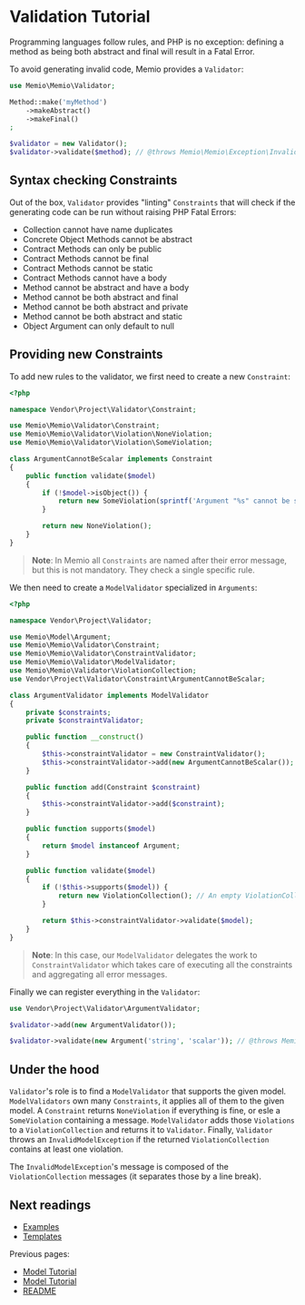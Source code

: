 # Validation Tutorial

Programming languages follow rules, and PHP is no exception: defining a method
as being both abstract and final will result in a Fatal Error.

To avoid generating invalid code, Memio provides a `Validator`:

```php
use Memio\Memio\Validator;

Method::make('myMethod')
    ->makeAbstract()
    ->makeFinal()
;

$validator = new Validator();
$validator->validate($method); // @throws Memio\Memio\Exception\InvalidModelException
```

## Syntax checking Constraints

Out of the box, `Validator` provides "linting" `Constraints` that will check if the
generating code can be run without raising PHP Fatal Errors:

* Collection cannot have name duplicates
* Concrete Object Methods cannot be abstract
* Contract Methods can only be public
* Contract Methods cannot be final
* Contract Methods cannot be static
* Contract Methods cannot have a body
* Method cannot be abstract and have a body
* Method cannot be both abstract and final
* Method cannot be both abstract and private
* Method cannot be both abstract and static
* Object Argument can only default to null

## Providing new Constraints

To add new rules to the validator, we first need to create a new `Constraint`:

```php
<?php

namespace Vendor\Project\Validator\Constraint;

use Memio\Memio\Validator\Constraint;
use Memio\Memio\Validator\Violation\NoneViolation;
use Memio\Memio\Validator\Violation\SomeViolation;

class ArgumentCannotBeScalar implements Constraint
{
    public function validate($model)
    {
        if (!$model->isObject()) {
            return new SomeViolation(sprintf('Argument "%s" cannot be scalar', $model->getName()));
        }

        return new NoneViolation();
    }
}
```

> **Note**: In Memio all `Constraints` are named after their error message, but
> this is not mandatory. They check a single specific rule.

We then need to create a `ModelValidator` specialized in `Arguments`:

```php
<?php

namespace Vendor\Project\Validator;

use Memio\Model\Argument;
use Memio\Memio\Validator\Constraint;
use Memio\Memio\Validator\ConstraintValidator;
use Memio\Memio\Validator\ModelValidator;
use Memio\Memio\Validator\ViolationCollection;
use Vendor\Project\Validator\Constraint\ArgumentCannotBeScalar;

class ArgumentValidator implements ModelValidator
{
    private $constraints;
    private $constraintValidator;

    public function __construct()
    {
        $this->constraintValidator = new ConstraintValidator();
        $this->constraintValidator->add(new ArgumentCannotBeScalar());
    }

    public function add(Constraint $constraint)
    {
        $this->constraintValidator->add($constraint);
    }

    public function supports($model)
    {
        return $model instanceof Argument;
    }

    public function validate($model)
    {
        if (!$this->supports($model)) {
            return new ViolationCollection(); // An empty ViolationCollection means no errors
        }

        return $this->constraintValidator->validate($model);
    }
}
```

> **Note**: In this case, our `ModelValidator` delegates the work to `ConstraintValidator`
> which takes care of executing all the constraints and aggregating all error messages.

Finally we can register everything in the `Validator`:

```php
use Vendor\Project\Validator\ArgumentValidator;

$validator->add(new ArgumentValidator());

$validator->validate(new Argument('string', 'scalar')); // @throws Memio\Memio\Exception\InvalidModelException
```

## Under the hood

`Validator`'s role is to find a `ModelValidator` that supports the given model.
`ModelValidators` own many `Constraints`, it applies all of them to the given model.
A `Constraint` returns `NoneViolation` if everything is fine, or esle a `SomeViolation`
containing a message. `ModelValidator` adds those `Violations` to a `ViolationCollection`
and returns it to `Validator`. Finally, `Validator` throws an `InvalidModelException` if the
returned `ViolationCollection` contains at least one violation.

The `InvalidModelException`'s message is composed of the `ViolationCollection` messages
(it separates those by a line break).

## Next readings

* [Examples](04-examples.md)
* [Templates](05-templates.md)

Previous pages:

* [Model Tutorial](02-phpdoc-tutorial.md)
* [Model Tutorial](01-model-tutorial.md)
* [README](../README.md)
